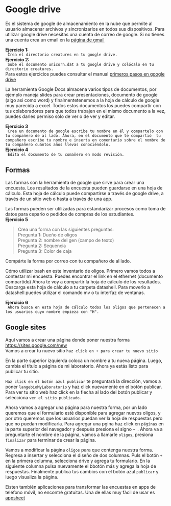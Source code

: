 
# Google drive  
Es el sistema de google de almacenamiento en la nube que permite al usuario almacenar archivos y sincronizarlos en todos sus dispositivos. Para utilizar google drive necesitas una cuenta de correo de google. Si no tienes una cuenta crea un email en la [página de gmail](www.gmail.com)  

__Ejercicio 1:__  
` Crea el directorio creatures en tu google drive.`    
__Ejercicio 2:__  
` Sube el documento unicorn.dat a tu google drive y colócalo en tu directorio creatures.`      
Para estos ejercicios puedes consultar el manual [primeros pasos en google drive](https://support.google.com/drive/answer/2424384?co=GENIE.Platform%3DDesktop&hl=es#)  

La herramienta Google Docs almacena varios tipos de documentos, por ejemplo maneja slides para crear presentaciones, documento de google (algo asi como word) y finalmentetenemos a la hoja de cálculo de google muy parecida a excel. Todos estos documentos los puedes compartir con tus colaboradores para que todos trabajen en el mismo documento a la vez, puedes darles permiso sólo de ver o de ver y editar.  
  
__Ejercicio 3__  
` Crea un documento de google escribe tu nombre en él y compartelo con tu compañero de al lado. Ahora, en el documento que te compartió  tu compañero escribe tu nombre e inserta en comentario sobre el nombre de tu compañero cuántos años llevas conociéndolo.`    
__Ejercicio 4__  
` Edita el documento de tu comañero en modo revisión.`    

## Formas 
Las formas son la herramienta de google que sirve para crear una encuesta. Los resultados de la encuesta pueden guardarse en una hoja de cálculo. Esta hoja de cálculo puede compartirse a través de google drive, a través de un sitio web o hasta a través de una app.  
  
Las formas pueden ser utilizadas para estandarizar procesos como toma de datos para cepario o pedidos de compras de los estudiantes.  
__Ejercicio 5__  
> Crea una forma con las siguientes preguntas:  
> Pregunta 1: Dueño de oligos  
> Pregunta 2: nombre del gen (campo de texto)  
> Pregunta 2: Sequencia   
> Pregunta 3: Color de caja  

Compárte la forma por correo con tu compañero de al lado.   

Cómo utilizar bash en este inventario de oligos. Primero vamos todos a contestar mi encuesta. Puedes encontrar el link en el ethernet (documento compartido)
Ahora te voy a compartir la hoja de cálculo de los resultados. Descarga esta hoja de cálculo a tu carpeta datashell. Para moverlo a datashell puedes utilizar el comando mv o tu interfaz de ventanas.  
  
__Ejercicio 6__   
` Ahora busca en esta hoja de cálculo todos los oligos que pertenecen a los usuarios cuyo nombre empieza con "H".`    

## Google sites  
Aquí vamos a crear una página donde poner nuestra forma    
https://sites.google.com/new   
Vamos a crear tu nuevo sitio
`haz click en + para crear tu nuevo sitio`  

En la parte superior izquierda coloca un nombre a tu nueva página. Luego, cambia el título a página de mi laboratorio. Ahora ya estás listo para publicar tu sitio. 
  
`Haz click en el botón azul publicar` te preguntará la dirección, vamos a poner `langebioMyLaboratorio`  y haz click nuevamente en el botón publicar. Para ver tu sitio web haz click en la flecha al lado del botón publicar y selecciona `ver el sitio publicado`.  

Ahora vamos a agregar una página para nuestra forma, por un lado queremos que el formulario esté disponible para agregar nuevos oligos, y por otro queremos que los usuarios puedan ver la hoja de respuestas pero que no puedan modificarla.  Para agregar una pgina haz click en `páginas` en la parte superior del navegador y después presiona el signo `+ `. Ahora va a preguntarte el nombre de la página, vamos a llamarle `oligos`, presiona `finalizar` para terminar de crear la página.    

Vamos a modificar la página `oligos` para que contenga nuestra forma.  Regresa a insertar y selecciona el diseño de dos columnas. Puls el botón `+` en la primera columna, selecciona drive y agrega tu formulario. En la siguiente columna pulsa nuevamente el bbotón más y agrega la hoja de respuestas. Finalmente publica tus cambios con el botón azul `publicar` y luego visualiza la página.   

Eisten también aplicaciones para transformar las encuestas en apps de teléfono móvil, no encontré gratuitas. Una de ellas muy fácil de usar es [appsheet](https://www.appsheet.com/)
